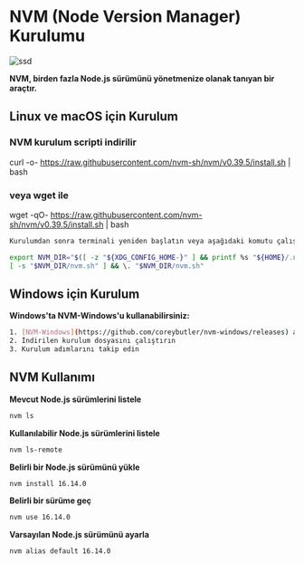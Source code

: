 

# NVM (Node Version Manager) Kurulumu

![ssd](https://github.com/user-attachments/assets/a96dd5ca-3286-4e08-8303-577172a61761)


**NVM, birden fazla Node.js sürümünü yönetmenize olanak tanıyan bir araçtır.**
## Linux ve macOS için Kurulum

### NVM kurulum scripti indirilir
curl -o- https://raw.githubusercontent.com/nvm-sh/nvm/v0.39.5/install.sh | bash

### veya wget ile
wget -qO- https://raw.githubusercontent.com/nvm-sh/nvm/v0.39.5/install.sh | bash
```sh
Kurulumdan sonra terminali yeniden başlatın veya aşağıdaki komutu çalıştırın:

export NVM_DIR="$([ -z "${XDG_CONFIG_HOME-}" ] && printf %s "${HOME}/.nvm" || printf %s "${XDG_CONFIG_HOME}/nvm")"
[ -s "$NVM_DIR/nvm.sh" ] && \. "$NVM_DIR/nvm.sh"
```
## Windows için Kurulum

**Windows'ta NVM-Windows'u kullanabilirsiniz:**
```sh
1. [NVM-Windows](https://github.com/coreybutler/nvm-windows/releases) adresinden en son sürümü indirin
2. İndirilen kurulum dosyasını çalıştırın
3. Kurulum adımlarını takip edin
```
## NVM Kullanımı

**Mevcut Node.js sürümlerini listele**
 ```sh
nvm ls
```
**Kullanılabilir Node.js sürümlerini listele**
 ```sh
nvm ls-remote
```
**Belirli bir Node.js sürümünü yükle**
 ```sh
nvm install 16.14.0
```
**Belirli bir sürüme geç**
 ```sh
nvm use 16.14.0
```
**Varsayılan Node.js sürümünü ayarla**
 ```sh
nvm alias default 16.14.0
```
